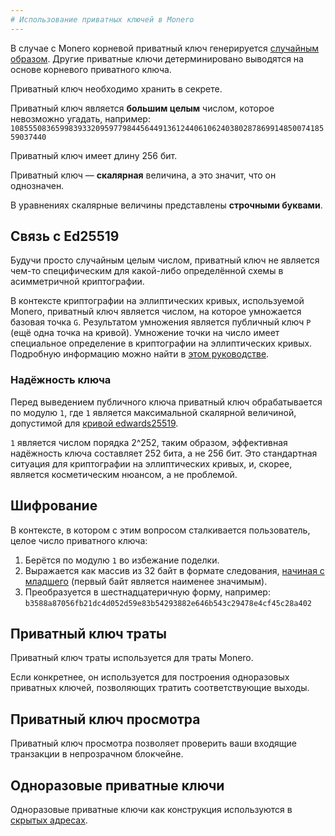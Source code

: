 ```yaml
---
# Использование приватных ключей в Monero
---
```


В случае с Monero корневой приватный ключ генерируется [случайным образом](https://wiki.xmr.ru/cryptography/prng.html). Другие приватные ключи детерминировано выводятся на основе корневого приватного ключа.

Приватный ключ необходимо хранить в секрете.

Приватный ключ является **большим целым** числом, которое невозможно угадать, например:
`108555083659983933209597798445644913612440610624038028786991485007418559037440`

Приватный ключ имеет длину 256 бит.

Приватный ключ — **скалярная** величина, а это значит, что он однозначен.

В уравнениях скалярные величины представлены **строчными буквами**.

## Связь с Ed25519​

Будучи просто случайным целым числом, приватный ключ не является чем-то специфическим для какой-либо определённой схемы в асимметричной криптографии.

В контексте криптографии на эллиптических кривых, используемой Monero, приватный ключ является числом, на которое умножается базовая точка `G`.
Результатом умножения является публичный ключ `P` (ещё одна точка на кривой). Умножение точки на число имеет специальное определение в криптографии на эллиптических кривых.
Подробную информацию можно найти в [этом руководстве](https://blog.cloudflare.com/a-relatively-easy-to-understand-primer-on-elliptic-curve-cryptography/).

###  Надёжность ключа​

Перед выведением публичного ключа приватный ключ обрабатывается по модулю `1`, где `1` является максимальной скалярной величиной, допустимой для [кривой edwards25519](https://wiki.xmr.ru/cryptography/asymmetric/edwards25519.html).

`1` является числом порядка 2^252, таким образом, эффективная надёжность ключа составляет 252 бита, а не 256 бит.
Это стандартная ситуация для криптографии на эллиптических кривых, и, скорее, является косметическим нюансом, а не проблемой.

## Шифрование​

В контексте, в котором с этим вопросом сталкивается пользователь, целое число приватного ключа:

1. Берётся по модулю `1` во избежание поделки.
2. Выражается как массив из 32 байт в формате следования, [начиная с младшего](https://en.wikipedia.org/wiki/Endianness#Little) (первый байт является наименее значимым).
3. Преобразуется в шестнадцатеричную форму, например: `b3588a87056fb21dc4d052d59e83b54293882e646b543c29478e4cf45c28a402`

## Приватный ключ траты​

Приватный ключ траты используется для траты Monero.

Если конкретнее, он используется для построения одноразовых приватных ключей, позволяющих тратить соответствующие выходы.

## Приватный ключ просмотра​

Приватный ключ просмотра позволяет проверить ваши входящие транзакции в непрозрачном блокчейне.

## Одноразовые приватные ключи​

Одноразовые приватные ключи как конструкция используются в [скрытых адресах](https://monero.stackexchange.com/questions/1409/constructing-a-stealth-monero-address).
